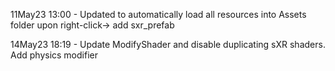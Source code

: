 11May23 13:00 - Updated to automatically load all resources into Assets folder upon right-click-> add sxr_prefab

14May23 18:19 - Update ModifyShader and disable duplicating sXR shaders. Add physics modifier